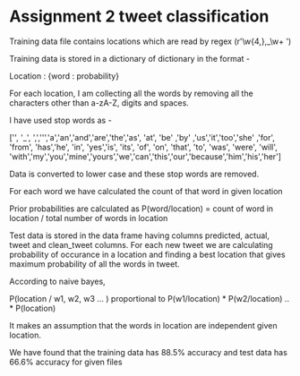 # Assignment 2 tweet classification

Training data file contains locations which are read by regex (r'\w{4,},_\w+ ')

Training data is stored in a dictionary of dictionary in the format - 

Location : {word : probability}

For each location, I am collecting all the words by removing all the characters other than a-zA-Z, digits and spaces. 

I have used stop words as - 

['', '_', ',','\'','a','an','and','are','the','as', 'at', 'be' ,'by' ,'us','it','too','she' ,'for', 'from', 'has','he', 'in', 'yes','is', 'its', 'of', 'on', 'that', 'to', 'was', 'were', 'will', 'with','my','you','mine','yours','we','can','this','our','because','him','his','her']

Data is converted to lower case and these stop words are removed. 

For each word we have calculated the count of that word in given location 

Prior probabilities are calculated as P(word/location) = count of word in location / total number of words in location


Test data is stored in the data frame having columns predicted, actual, tweet and clean_tweet columns.
For each new tweet we are calculating probability of occurance in a location and finding a best location that gives maximum probability of all the words in tweet. 

According to naive bayes,

P(location / w1, w2, w3 ... ) proportional to P(w1/location) * P(w2/location) .. * P(location)

It makes an assumption that the words in location are independent given location. 

We have found that the training data has 88.5% accuracy and test data has 66.6% accuracy for given files
